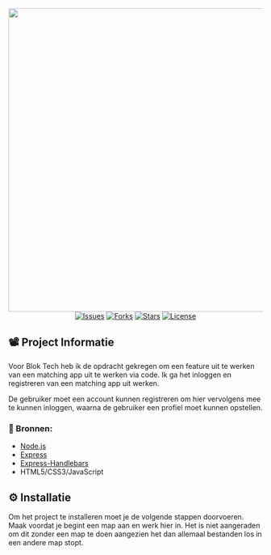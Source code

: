 <section align="center" id="start"><img src="https://i.postimg.cc/MTXPFpcq/Blok-Tech-Logo.png" width="600"></section>

<section align="center">
  <a href="https://github.com/DaanDH12/TechRepo/issues" target="_blank"><img alt="Issues" src="https://img.shields.io/github/issues/DaanDH12/TechRepo"></a>
  <a href="https://github.com/DaanDH12/TechRepo/network" target="_blank"><img alt="Forks" src="https://img.shields.io/github/forks/DaanDH12/TechRepo"></a>
  <a href="https://github.com/DaanDH12/TechRepo/stargazers" target="_blank"><img alt="Stars" src="https://img.shields.io/github/stars/DaanDH12/TechRepo"></a>
  <a href="https://github.com/DaanDH12/TechRepo/blob/main/LICENSE" target="_blank"><img alt="License" src="https://img.shields.io/github/license/DaanDH12/TechRepo"></a>
</section>

<h2>📽 Project Informatie</h2>
  <p>Voor Blok Tech heb ik de opdracht gekregen om een feature uit te werken van een matching app uit te werken via code. Ik ga het inloggen en registreren van een matching app uit werken.</p>
  <p> De gebruiker moet een account kunnen registreren om hier vervolgens mee te kunnen inloggen, waarna de gebruiker een profiel moet kunnen opstellen.</p>
  
<h3>📃 Bronnen:</h3>
  <ul>
    <li><a href="https://nodejs.org/en/" target="_blank">Node.js</a></li>
    <li><a href="https://expressjs.com/" target="_blank">Express</a></li>
    <li><a href="https://www.npmjs.com/package/express-handlebars" target="_blank">Express-Handlebars</a></li>
    <li>HTML5/CSS3/JavaScript</li>
  </ul>
  

<h2>⚙️ Installatie</h2>
  <p>Om het project te installeren moet je de volgende stappen doorvoeren. Maak voordat je begint een map aan en werk hier in. Het is niet aangeraden om dit zonder een map te     doen aangezien het dan allemaal bestanden los in een andere map stopt.</p>
  
